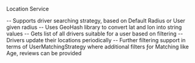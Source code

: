 Location Service

-- Supports driver searching strategy, based on Default Radius or User given radius
-- Uses GeoHash library to convert lat and lon into string values
-- Gets list of all drivers suitable for a user based on filtering 
-- Drivers update their locations periodically
-- Further filtering support in terms of UserMatchingStrategy where additional filters ƒor Matching like Age, reviews can be provided